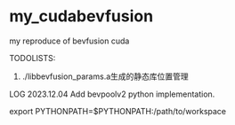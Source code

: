 # my_cudabevfusion
my reproduce of bevfusion cuda


TODOLISTS:
1) ./libbevfusion_params.a生成的静态库位置管理


LOG
2023.12.04 Add bevpoolv2 python implementation.

export PYTHONPATH=$PYTHONPATH:/path/to/workspace